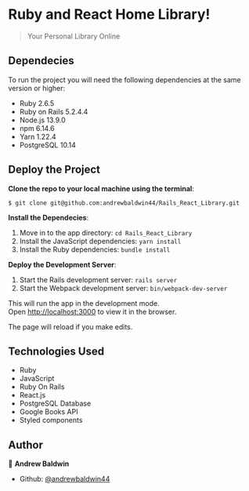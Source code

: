 # Ruby and React Home Library!

> Your Personal Library Online

## Dependecies

To run the project you will need the following dependencies at the same version or higher:

- Ruby 2.6.5
- Ruby on Rails 5.2.4.4
- Node.js 13.9.0
- npm 6.14.6
- Yarn 1.22.4
- PostgreSQL 10.14

## Deploy the Project

__Clone the repo to your local machine using the terminal__:
```
$ git clone git@github.com:andrewbaldwin44/Rails_React_Library.git
```

__Install the Dependecies__:
1. Move in to the app directory: `cd Rails_React_Library`
2. Install the JavaScript dependencies: `yarn install`
3. Install the Ruby dependencies: `bundle install`

__Deploy the Development Server__:
1. Start the Rails development server: `rails server`
2. Start the Webpack development server: `bin/webpack-dev-server`

This will run the app in the development mode.<br />
Open [http://localhost:3000](http://localhost:3000) to view it in the browser.

The page will reload if you make edits.

## Technologies Used

- Ruby
- JavaScript
- Ruby On Rails
- React.js
- PostgreSQL Database
- Google Books API
- Styled components

## Author

👤 **Andrew Baldwin**

- Github: [@andrewbaldwin44](https://github.com/andrewbaldwin44)
